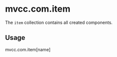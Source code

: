 # mvcc.com.item

The `item` collection contains all created components.

## Usage

mvcc.com.item[name]